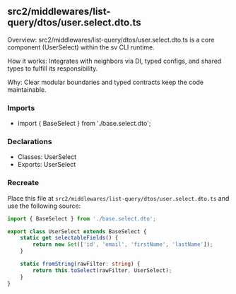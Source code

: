 ## src2/middlewares/list-query/dtos/user.select.dto.ts

Overview: src2/middlewares/list-query/dtos/user.select.dto.ts is a core component (UserSelect) within the sv CLI runtime.

How it works: Integrates with neighbors via DI, typed configs, and shared types to fulfill its responsibility.

Why: Clear modular boundaries and typed contracts keep the code maintainable.

### Imports

- import { BaseSelect } from './base.select.dto';

### Declarations

- Classes: UserSelect
- Exports: UserSelect

### Recreate

Place this file at `src2/middlewares/list-query/dtos/user.select.dto.ts` and use the following source:

```ts
import { BaseSelect } from './base.select.dto';

export class UserSelect extends BaseSelect {
	static get selectableFields() {
		return new Set(['id', 'email', 'firstName', 'lastName']);
	}

	static fromString(rawFilter: string) {
		return this.toSelect(rawFilter, UserSelect);
	}
}

```
